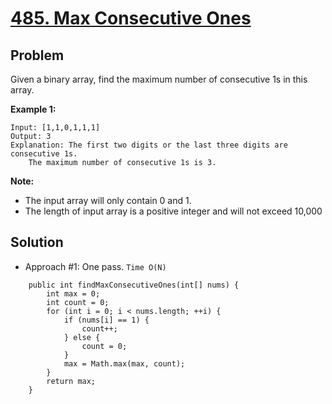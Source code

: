 # <a href='https://leetcode.com/problems/max-consecutive-ones/'>485. Max Consecutive Ones</a>

## Problem
Given a binary array, find the maximum number of consecutive 1s in this array.

<strong>Example 1:</strong>
```
Input: [1,1,0,1,1,1]
Output: 3
Explanation: The first two digits or the last three digits are consecutive 1s.
    The maximum number of consecutive 1s is 3.
```

<strong>Note:</strong>
- The input array will only contain 0 and 1.
- The length of input array is a positive integer and will not exceed 10,000

## Solution
- Approach #1: One pass. ```Time O(N)```
```
    public int findMaxConsecutiveOnes(int[] nums) {
        int max = 0;
        int count = 0;
        for (int i = 0; i < nums.length; ++i) {
            if (nums[i] == 1) {
                count++;
            } else {
                count = 0;
            }
            max = Math.max(max, count);
        }
        return max;
    }
```
